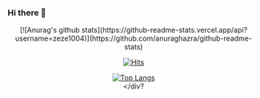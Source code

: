 ### Hi there 👋

<!--
**zeze1004/zeze1004** is a ✨ _special_ ✨ repository because its `README.md` (this file) appears on your GitHub profile.

Here are some ideas to get you started:

- 🔭 I’m currently working on ...
- 🌱 I’m currently learning ...
- 👯 I’m looking to collaborate on ...
- 🤔 I’m looking for help with ...
- 💬 Ask me about ...
- 📫 How to reach me: ...
- 😄 Pronouns: ...
- ⚡ Fun fact: ...
-->

<div align="center">
 [![Anurag's github stats](https://github-readme-stats.vercel.app/api?username=zeze1004)](https://github.com/anuraghazra/github-readme-stats)

 [![Hits](https://hits.seeyoufarm.com/api/count/incr/badge.svg?url=https%3A%2F%2Fgithub.com%2Fzeze1004&count_bg=%2379C83D&title_bg=%23555555&icon=&icon_color=%23E7E7E7&title=hits&edge_flat=false)](https://hits.seeyoufarm.com)

 [![Top Langs](https://github-readme-stats.vercel.app/api/top-langs/?username=zeze1004&hide=OpenEdge%20ABL,jupyter%20notebook&langs_count=9&layout=compact)](https://github.com/anuraghazra/github-readme-stats)	
</div?
